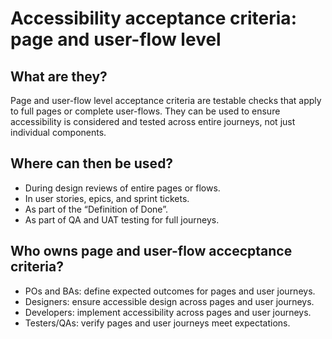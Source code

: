 # Accessibility acceptance criteria: page and user-flow level

## What are they?

Page and user-flow level acceptance criteria are testable checks that apply to full pages or complete user-flows. They can be used to ensure accessibility is considered and tested across entire journeys, not just individual components.

## Where can then be used?

- During design reviews of entire pages or flows.
- In user stories, epics, and sprint tickets.
- As part of the “Definition of Done”.
- As part of QA and UAT testing for full journeys.

## Who owns page and user-flow accecptance criteria?

- POs and BAs: define expected outcomes for pages and user journeys.
- Designers: ensure accessible design across pages and user journeys.
- Developers: implement accessibility across pages and user journeys.
- Testers/QAs: verify pages and user journeys meet expectations.